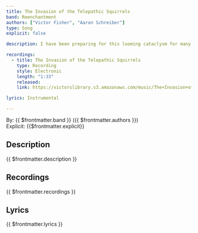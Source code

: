 ```yaml
---
title: The Invasion of the Telepathic Squirrels
band: Reenchantment
authors: ["Victor Fisher", "Aaron Schreiber"]
type: Song
explicit: false

description: I have been preparing for this looming cataclysm for many years.

recordings:
  - title: The Invasion of the Telepathic Squirrels
    type: Recording
    style: Electronic
    length: "1:33"
    released: 
    link: https://victorslibrary.s3.amazonaws.com/music/The+Invasion+of+the+Telepathic+Squirrels/The+Invasion+of+the+Telepathic+Squirrels.mp3

lyrics: Instrumental

---
```


By: {{ $frontmatter.band }} ({{ $frontmatter.authors }})  
Explicit: {{$frontmatter.explicit}}

## Description

{{ $frontmatter.description }}

## Recordings

{{ $frontmatter.recordings }}

## Lyrics

{{ $frontmatter.lyrics }}
